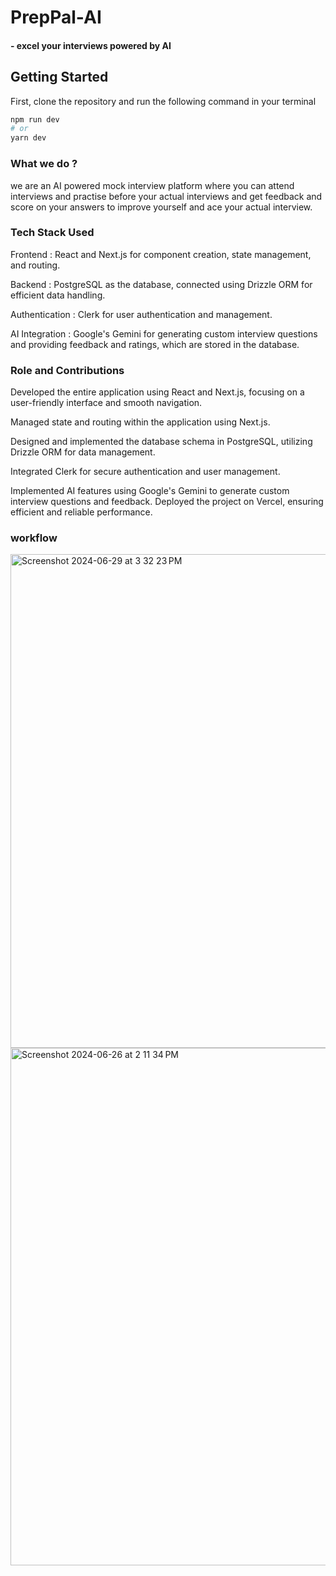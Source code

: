 # PrepPal-AI
#### - excel your interviews powered by AI 

## Getting Started

First, clone the repository and run the following command in your terminal 

```bash
npm run dev
# or
yarn dev
```

### What we do ?

we are an AI powered mock interview platform where you can attend interviews and practise before your actual interviews and get feedback and score on your answers to improve yourself and ace your actual interview.

### Tech Stack Used 

Frontend : React and Next.js for component creation, state management, and routing.

Backend : PostgreSQL as the database, connected using Drizzle ORM for efficient data handling.

Authentication : Clerk for user authentication and management.

AI Integration : Google's Gemini for generating custom interview questions and providing feedback and ratings, which are stored in the database.

### Role and Contributions

Developed the entire application using React and Next.js, focusing on a user-friendly interface and smooth navigation.

Managed state and routing within the application using Next.js.

Designed and implemented the database schema in PostgreSQL, utilizing Drizzle ORM for data management.

Integrated Clerk for secure authentication and user management.

Implemented AI features using Google's Gemini to generate custom interview questions and feedback.
Deployed the project on Vercel, ensuring efficient and reliable performance.

 
### workflow 

<img width="790" alt="Screenshot 2024-06-29 at 3 32 23 PM" src="[https://ibb.co/Jw1TPxNy">

<img width="828" alt="Screenshot 2024-06-26 at 2 11 34 PM" src="https://drive.google.com/file/d/1rXg4QDCPTv1he-G32sOO8XBU5Z1iKtld/view?usp=sharing" >

